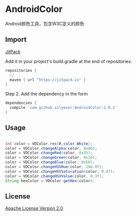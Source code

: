 # AndroidColor
Android颜色工具，包含W3C定义的颜色

## Import
[JitPack](https://jitpack.io/)

Add it in your project's build.gradle at the end of repositories:

```gradle
repositories {
  // ...
  maven { url "https://jitpack.io" }
}
```

Step 2. Add the dependency in the form

```gradle
dependencies {
  compile 'com.github.vilyever:AndroidColor:1.0.1'
}
```

## Usage
```java

int color = VDColor.res(R.color.White);
color = VDColor.changeAlpha(color, 0xA0);
color = VDColor.changeRed(color, 0x55);
color = VDColor.changeGreen(color, 0x10);
color = VDColor.changeBlue(color, 0xE0);
color = VDColor.changeHSVHue(color, 288.0f);
color = VDColor.changeHSVSaturation(color, 0.8f);
color = VDColor.changeHSVValue(color, 0.3f);
String hexColor = VDColor.getHex(color);

```

## License
[Apache License Version 2.0](http://www.apache.org/licenses/LICENSE-2.0.txt)

